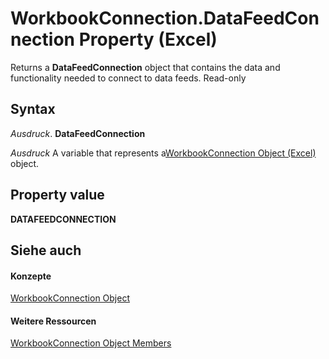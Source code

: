 
# WorkbookConnection.DataFeedConnection Property (Excel)

Returns a  **DataFeedConnection** object that contains the data and functionality needed to connect to data feeds. Read-only


## Syntax

 _Ausdruck_. **DataFeedConnection**

 _Ausdruck_ A variable that represents a[WorkbookConnection Object (Excel)](5974dd57-7671-cd55-3f8f-6a76fa938317.md) object.


## Property value

 **DATAFEEDCONNECTION**


## Siehe auch


#### Konzepte


[WorkbookConnection Object](5974dd57-7671-cd55-3f8f-6a76fa938317.md)
#### Weitere Ressourcen


[WorkbookConnection Object Members](http://msdn.microsoft.com/library/1c692856-1ddb-1d7d-4463-143cba3dfbe8%28Office.15%29.aspx)
